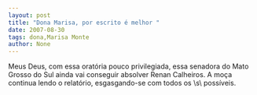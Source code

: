 ```yaml
---
layout: post
title: "Dona Marisa, por escrito é melhor "
date: 2007-08-30
tags: dona,Marisa Monte
author: None
---
```

Meus Deus, com essa orat&oacute;ria pouco privilegiada, essa senadora do Mato Grosso do Sul ainda vai conseguir absolver Renan Calheiros. A mo&ccedil;a continua lendo o relat&oacute;rio, esgasgando-se com todos os \s\ poss&iacute;veis. 
